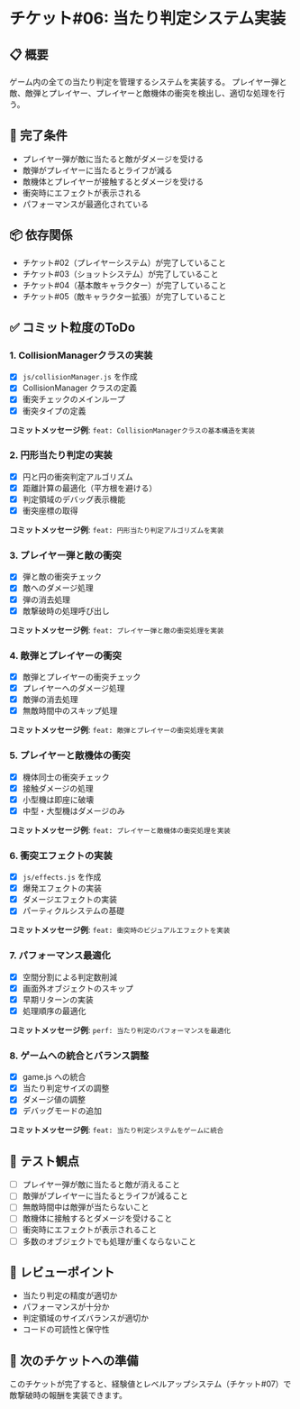 # チケット#06: 当たり判定システム実装

## 📋 概要
ゲーム内の全ての当たり判定を管理するシステムを実装する。
プレイヤー弾と敵、敵弾とプレイヤー、プレイヤーと敵機体の衝突を検出し、適切な処理を行う。

## 🎯 完了条件
- プレイヤー弾が敵に当たると敵がダメージを受ける
- 敵弾がプレイヤーに当たるとライフが減る
- 敵機体とプレイヤーが接触するとダメージを受ける
- 衝突時にエフェクトが表示される
- パフォーマンスが最適化されている

## 📦 依存関係
- チケット#02（プレイヤーシステム）が完了していること
- チケット#03（ショットシステム）が完了していること
- チケット#04（基本敵キャラクター）が完了していること
- チケット#05（敵キャラクター拡張）が完了していること

## ✅ コミット粒度のToDo

### 1. CollisionManagerクラスの実装
- [x] `js/collisionManager.js` を作成
- [x] CollisionManager クラスの定義
- [x] 衝突チェックのメインループ
- [x] 衝突タイプの定義

**コミットメッセージ例**: `feat: CollisionManagerクラスの基本構造を実装`

### 2. 円形当たり判定の実装
- [x] 円と円の衝突判定アルゴリズム
- [x] 距離計算の最適化（平方根を避ける）
- [x] 判定領域のデバッグ表示機能
- [x] 衝突座標の取得

**コミットメッセージ例**: `feat: 円形当たり判定アルゴリズムを実装`

### 3. プレイヤー弾と敵の衝突
- [x] 弾と敵の衝突チェック
- [x] 敵へのダメージ処理
- [x] 弾の消去処理
- [x] 敵撃破時の処理呼び出し

**コミットメッセージ例**: `feat: プレイヤー弾と敵の衝突処理を実装`

### 4. 敵弾とプレイヤーの衝突
- [x] 敵弾とプレイヤーの衝突チェック
- [x] プレイヤーへのダメージ処理
- [x] 敵弾の消去処理
- [x] 無敵時間中のスキップ処理

**コミットメッセージ例**: `feat: 敵弾とプレイヤーの衝突処理を実装`

### 5. プレイヤーと敵機体の衝突
- [x] 機体同士の衝突チェック
- [x] 接触ダメージの処理
- [x] 小型機は即座に破壊
- [x] 中型・大型機はダメージのみ

**コミットメッセージ例**: `feat: プレイヤーと敵機体の衝突処理を実装`

### 6. 衝突エフェクトの実装
- [x] `js/effects.js` を作成
- [x] 爆発エフェクトの実装
- [x] ダメージエフェクトの実装
- [x] パーティクルシステムの基礎

**コミットメッセージ例**: `feat: 衝突時のビジュアルエフェクトを実装`

### 7. パフォーマンス最適化
- [x] 空間分割による判定数削減
- [x] 画面外オブジェクトのスキップ
- [x] 早期リターンの実装
- [x] 処理順序の最適化

**コミットメッセージ例**: `perf: 当たり判定のパフォーマンスを最適化`

### 8. ゲームへの統合とバランス調整
- [x] game.js への統合
- [x] 当たり判定サイズの調整
- [x] ダメージ値の調整
- [x] デバッグモードの追加

**コミットメッセージ例**: `feat: 当たり判定システムをゲームに統合`

## 🧪 テスト観点
- [ ] プレイヤー弾が敵に当たると敵が消えること
- [ ] 敵弾がプレイヤーに当たるとライフが減ること
- [ ] 無敵時間中は敵弾が当たらないこと
- [ ] 敵機体に接触するとダメージを受けること
- [ ] 衝突時にエフェクトが表示されること
- [ ] 多数のオブジェクトでも処理が重くならないこと

## 📝 レビューポイント
- 当たり判定の精度が適切か
- パフォーマンスが十分か
- 判定領域のサイズバランスが適切か
- コードの可読性と保守性

## 🚀 次のチケットへの準備
このチケットが完了すると、経験値とレベルアップシステム（チケット#07）で敵撃破時の報酬を実装できます。